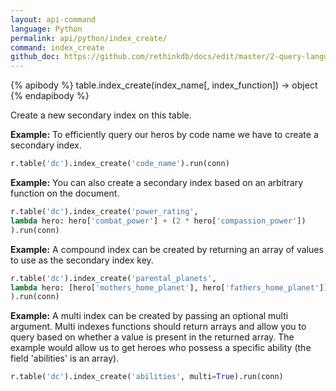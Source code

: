 ```yaml
---
layout: api-command 
language: Python
permalink: api/python/index_create/
command: index_create
github_doc: https://github.com/rethinkdb/docs/edit/master/2-query-language/api/python/manipulating-tables/index_create.md
---
```


{% apibody %}
table.index_create(index_name[, index_function]) → object
{% endapibody %}

Create a new secondary index on this table.

__Example:__ To efficiently query our heros by code name we have to create a secondary
index.

```py
r.table('dc').index_create('code_name').run(conn)
```


__Example:__ You can also create a secondary index based on an arbitrary function on the document.

```py
r.table('dc').index_create('power_rating',
lambda hero: hero['combat_power'] + (2 * hero['compassion_power'])
).run(conn)
```


__Example:__ A compound index can be created by returning an array of values to use as
the secondary index key.

```py
r.table('dc').index_create('parental_planets',
lambda hero: [hero['mothers_home_planet'], hero['fathers_home_planet']]
).run(conn)
```


__Example:__ A multi index can be created by passing an optional multi argument. Multi
indexes functions should return arrays and allow you to query based on whether a value
is present in the returned array. The example would allow us to get heroes who possess a
specific ability (the field 'abilities' is an array).

```py
r.table('dc').index_create('abilities', multi=True).run(conn)
```

